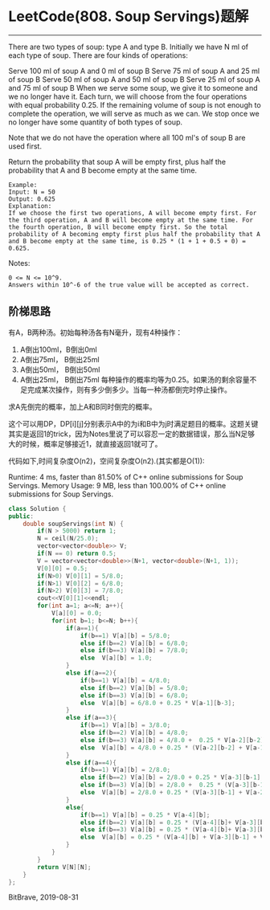 # LeetCode(808. Soup Servings)题解
------
There are two types of soup: type A and type B. Initially we have N ml of each type of soup. There are four kinds of operations:

 Serve 100 ml of soup A and 0 ml of soup B
 Serve 75 ml of soup A and 25 ml of soup B
 Serve 50 ml of soup A and 50 ml of soup B
 Serve 25 ml of soup A and 75 ml of soup B
When we serve some soup, we give it to someone and we no longer have it.  Each turn, we will choose from the four operations with equal probability 0.25. If the remaining volume of soup is not enough to complete the operation, we will serve as much as we can.  We stop once we no longer have some quantity of both types of soup.

Note that we do not have the operation where all 100 ml's of soup B are used first.  

Return the probability that soup A will be empty first, plus half the probability that A and B become empty at the same time.

 

    Example:
    Input: N = 50
    Output: 0.625
    Explanation: 
    If we choose the first two operations, A will become empty first. For the third operation, A and B will become empty at the same time. For the fourth operation, B will become empty first. So the total probability of A becoming empty first plus half the probability that A and B become empty at the same time, is 0.25 * (1 + 1 + 0.5 + 0) = 0.625.

Notes:

    0 <= N <= 10^9. 
    Answers within 10^-6 of the true value will be accepted as correct.

## 阶梯思路
有A，B两种汤。初始每种汤各有N毫升，现有4种操作：

1. A倒出100ml，B倒出0ml
2. A倒出75ml， B倒出25ml
3. A倒出50ml， B倒出50ml
4. A倒出25ml， B倒出75ml
每种操作的概率均等为0.25。如果汤的剩余容量不足完成某次操作，则有多少倒多少。当每一种汤都倒完时停止操作。

求A先倒完的概率，加上A和B同时倒完的概率。

这个可以用DP，DP\[i\]\[j\]分别表示A中的为i和B中为j时满足题目的概率。这题关键其实是返回1的trick，因为Notes里说了可以容忍一定的数据错误，那么当N足够大的时候，概率足够接近1，就直接返回1就可了。

代码如下,时间复杂度O(n2)，空间复杂度O(n2).(其实都是O(1)):

Runtime: 4 ms, faster than 81.50% of C++ online submissions for Soup Servings.
Memory Usage: 9 MB, less than 100.00% of C++ online submissions for Soup Servings.

```C++
class Solution {
public:
    double soupServings(int N) {
        if(N > 5000) return 1;
        N = ceil(N/25.0);
        vector<vector<double>> V;
        if(N == 0) return 0.5;
        V = vector<vector<double>>(N+1, vector<double>(N+1, 1));
        V[0][0] = 0.5;
        if(N>0) V[0][1] = 5/8.0;
        if(N>1) V[0][2] = 6/8.0;
        if(N>2) V[0][3] = 7/8.0;
        cout<<V[0][1]<<endl;
        for(int a=1; a<=N; a++){
            V[a][0] = 0.0;
            for(int b=1; b<=N; b++){
                if(a==1){
                    if(b==1) V[a][b] = 5/8.0;
                    else if(b==2) V[a][b] = 6/8.0;
                    else if(b==3) V[a][b] = 7/8.0;
                    else  V[a][b] = 1.0;
                }
                else if(a==2){
                    if(b==1) V[a][b] = 4/8.0;
                    else if(b==2) V[a][b] = 5/8.0;
                    else if(b==3) V[a][b] = 6/8.0;
                    else  V[a][b] = 6/8.0 + 0.25 * V[a-1][b-3];
                }
                else if(a==3){
                    if(b==1) V[a][b] = 3/8.0;
                    else if(b==2) V[a][b] = 4/8.0;
                    else if(b==3) V[a][b] = 4/8.0 +  0.25 * V[a-2][b-2];
                    else  V[a][b] = 4/8.0 + 0.25 * (V[a-2][b-2] + V[a-1][b-3]);
                }
                else if(a==4){
                    if(b==1) V[a][b] = 2/8.0;
                    else if(b==2) V[a][b] = 2/8.0 + 0.25 * V[a-3][b-1];
                    else if(b==3) V[a][b] = 2/8.0 +  0.25 * (V[a-3][b-1] + V[a-2][b-2]);
                    else  V[a][b] = 2/8.0 + 0.25 * (V[a-3][b-1] + V[a-2][b-2] + V[a-1][b-3]);
                }
                else{
                    if(b==1) V[a][b] = 0.25 * V[a-4][b];
                    else if(b==2) V[a][b] = 0.25 * (V[a-4][b]+ V[a-3][b-1]);
                    else if(b==3) V[a][b] = 0.25 * (V[a-4][b]+ V[a-3][b-1] + V[a-2][b-2]);
                    else  V[a][b] = 0.25 * (V[a-4][b] + V[a-3][b-1] + V[a-2][b-2] + V[a-1][b-3]);
                }
            }
        }
        return V[N][N];
    }
};
```

BitBrave, 2019-08-31